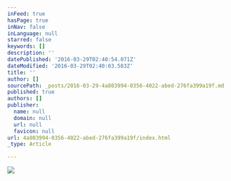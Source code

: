 ```yaml
---
inFeed: true
hasPage: true
inNav: false
inLanguage: null
starred: false
keywords: []
description: ''
datePublished: '2016-03-29T02:40:54.071Z'
dateModified: '2016-03-29T02:40:03.583Z'
title: ''
author: []
sourcePath: _posts/2016-03-29-4a803994-0356-4022-abed-276fa399a19f.md
published: true
authors: []
publisher:
  name: null
  domain: null
  url: null
  favicon: null
url: 4a803994-0356-4022-abed-276fa399a19f/index.html
_type: Article

---
```

![](https://the-grid-user-content.s3-us-west-2.amazonaws.com/65258677-412b-49b7-8a4d-dc25429d7287.jpg)